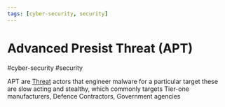 ```yaml
---
tags: [cyber-security, security]
---
```

# Advanced Presist Threat (APT)
#cyber-security #security 


APT are [Threat](Cyber%20Security/Cloud%20Security/Threat%20Assessment.md#Threat) actors that engineer malware for a particular target these are slow acting and stealthy, which commonly targets Tier-one manufacturers, Defence Contractors, Government agencies

